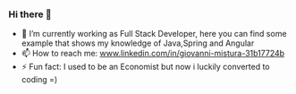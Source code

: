 ### Hi there 👋

- 🌱 I’m currently working as Full Stack Developer, here you can find some example that shows my knowledge of Java,Spring and Angular
- 📫 How to reach me: www.linkedin.com/in/giovanni-mistura-31b17724b
- ⚡ Fun fact: I used to be an Economist but now i luckily converted to coding =)

